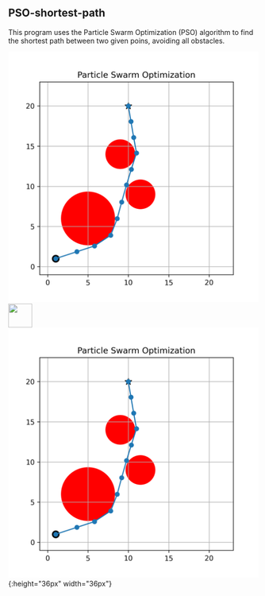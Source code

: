 ## PSO-shortest-path

This program uses the Particle Swarm Optimization (PSO) algorithm to find the shortest path between two given poins, avoiding all obstacles.

![Alt text](results/example_code.png?raw=true)
<a href="url"><img src="https://github.com/annafabris/PSO-shortest-path/tree/main/results/example_code.png" align="left" height="48" width="48" ></a>

![Alt text](results/example_code.png?raw=true){:height="36px" width="36px"}